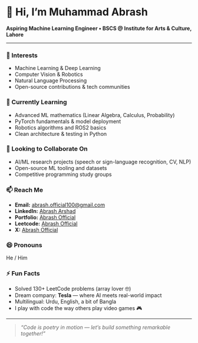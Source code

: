 # 👋 Hi, I’m Muhammad Abrash

**Aspiring Machine Learning Engineer • BSCS @ Institute for Arts & Culture, Lahore**

---

### 👀 Interests
- Machine Learning & Deep Learning  
- Computer Vision & Robotics  
- Natural Language Processing  
- Open-source contributions & tech communities  

### 🌱 Currently Learning
- Advanced ML mathematics (Linear Algebra, Calculus, Probability)  
- PyTorch fundamentals & model deployment  
- Robotics algorithms and ROS2 basics  
- Clean architecture & testing in Python  

### 💞️ Looking to Collaborate On
- AI/ML research projects (speech or sign-language recognition, CV, NLP)  
- Open-source ML tooling and datasets  
- Competitive programming study groups  

### 📫 Reach Me
- **Email:** abrash.official100@gmail.com  
- **LinkedIn:** [Abrash Arshad](https://www.linkedin.com/in/abrash-arshad-205b172a7/)  
- **Portfolio:** [Abrash Official](https://portfolio-by-abrash.netlify.app/)  
- **Leetcode:** [Abrash Official](https://leetcode.com/u/Abrash-Official/)  
- **X:** [Abrash Official](https://x.com/Abrash_Official)  

### 😄 Pronouns
He / Him

### ⚡ Fun Facts
- Solved 130+ LeetCode problems (array lover 🤓)  
- Dream company: **Tesla** — where AI meets real-world impact  
- Multilingual: Urdu, English, a bit of Bangla  
- I play with code the way others play video games 🎮  

---

> *“Code is poetry in motion — let’s build something remarkable together!”*

<!---
Abrash-Official/Abrash-Official is a ✨ special ✨ repository because its `README.md` appears on your GitHub profile.
You can click the Preview link to take a look at your changes.
--->
